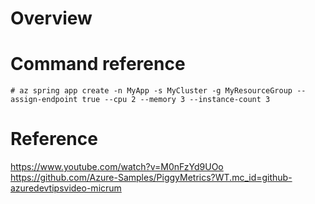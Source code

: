# Overview

# Command reference
```
# az spring app create -n MyApp -s MyCluster -g MyResourceGroup --assign-endpoint true --cpu 2 --memory 3 --instance-count 3
```
# Reference
https://www.youtube.com/watch?v=M0nFzYd9UOo
https://github.com/Azure-Samples/PiggyMetrics?WT.mc_id=github-azuredevtipsvideo-micrum
